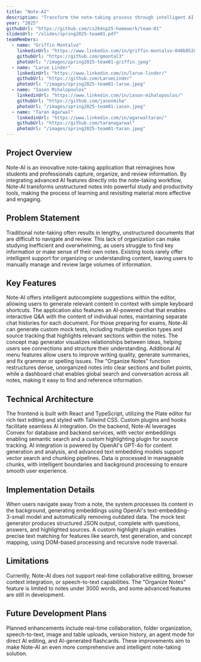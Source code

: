 ```yaml
---
title: "Note-AI"
description: "Transform the note-taking process through intelligent AI integration, helping students and professionals organize, understand, and review their notes more effectively."
year: "2025"
githubUrl: "https://github.com/cs264sp25-homework/team-01"
slidesUrl: "/slides/spring2025-team01.pdf"
teamMembers:
  - name: "Griffin Montalvo"
    linkedinUrl: "https://www.linkedin.com/in/griffin-montalvo-040b85282/"
    githubUrl: "https://github.com/gmontal3"
    photoUrl: "/images/spring2025-team01-griffin.jpeg"
  - name: "Larue Linder"
    linkedinUrl: "https://www.linkedin.com/in/larue-linder/"
    githubUrl: "https://github.com/LarueLinder"
    photoUrl: "/images/spring2025-team01-larue.jpeg"
  - name: "Iason Mihalopoulos"
    linkedinUrl: "https://www.linkedin.com/in/iason-mihalopoulos/"
    githubUrl: "https://github.com/jasonmiha"
    photoUrl: "/images/spring2025-team01-iason.jpeg"
  - name: "Taran Agarwal"
    linkedinUrl: "https://www.linkedin.com/in/agarwaltaran/"
    githubUrl: "https://github.com/taranagarwal"
    photoUrl: "/images/spring2025-team01-taran.jpeg"
---
```


## Project Overview

Note-AI is an innovative note-taking application that reimagines how students and professionals capture, organize, and review information. By integrating advanced AI features directly into the note-taking workflow, Note-AI transforms unstructured notes into powerful study and productivity tools, making the process of learning and revisiting material more effective and engaging.

## Problem Statement

Traditional note-taking often results in lengthy, unstructured documents that are difficult to navigate and review. This lack of organization can make studying inefficient and overwhelming, as users struggle to find key information or make sense of their own notes. Existing tools rarely offer intelligent support for organizing or understanding content, leaving users to manually manage and review large volumes of information.

## Key Features

Note-AI offers intelligent autocomplete suggestions within the editor, allowing users to generate relevant content in context with simple keyboard shortcuts. The application also features an AI-powered chat that enables interactive Q&A with the content of individual notes, maintaining separate chat histories for each document. For those preparing for exams, Note-AI can generate custom mock tests, including multiple question types and source tracking that highlights relevant sections within the notes. The concept map generator visualizes relationships between ideas, helping users see connections and structure their understanding. Additional AI menu features allow users to improve writing quality, generate summaries, and fix grammar or spelling issues. The "Organize Notes" function restructures dense, unorganized notes into clear sections and bullet points, while a dashboard chat enables global search and conversation across all notes, making it easy to find and reference information.

## Technical Architecture

The frontend is built with React and TypeScript, utilizing the Plate editor for rich text editing and styled with Tailwind CSS. Custom plugins and hooks facilitate seamless AI integration. On the backend, Note-AI leverages Convex for database and backend services, with vector embeddings enabling semantic search and a custom highlighting plugin for source tracking. AI integration is powered by OpenAI's GPT-4o for content generation and analysis, and advanced text embedding models support vector search and chunking pipelines. Data is processed in manageable chunks, with intelligent boundaries and background processing to ensure smooth user experience.

## Implementation Details

When users navigate away from a note, the system processes its content in the background, generating embeddings using OpenAI's text-embedding-3-small model and automatically removing outdated data. The mock test generator produces structured JSON output, complete with questions, answers, and highlighted sources. A custom highlight plugin enables precise text matching for features like search, test generation, and concept mapping, using DOM-based processing and recursive node traversal.

## Limitations

Currently, Note-AI does not support real-time collaborative editing, browser context integration, or speech-to-text capabilities. The "Organize Notes" feature is limited to notes under 3000 words, and some advanced features are still in development.

## Future Development Plans

Planned enhancements include real-time collaboration, folder organization, speech-to-text, image and table uploads, version history, an agent mode for direct AI editing, and AI-generated flashcards. These improvements aim to make Note-AI an even more comprehensive and intelligent note-taking solution.
